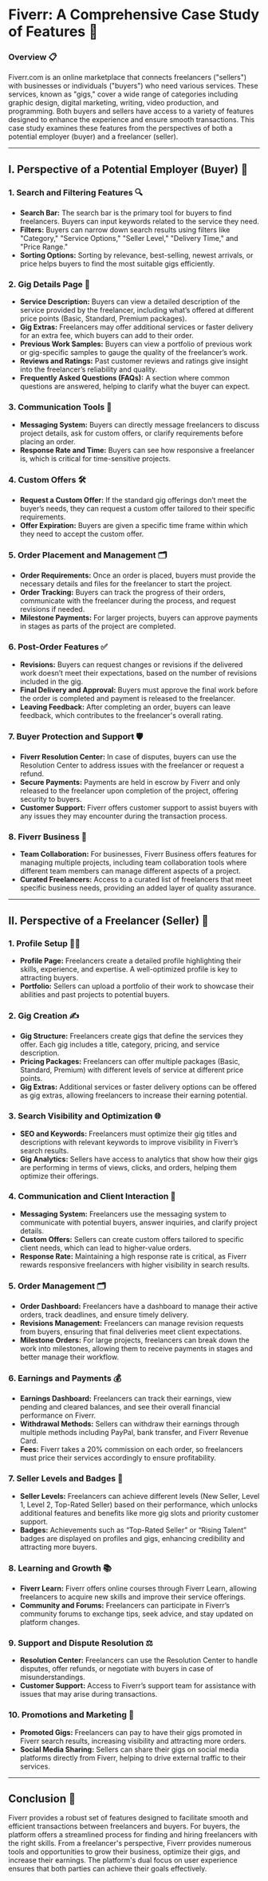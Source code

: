 # **Fiverr: A Comprehensive Case Study of Features** 🌟

### **Overview** 📋
Fiverr.com is an online marketplace that connects freelancers ("sellers") with businesses or individuals ("buyers") who need various services. These services, known as "gigs," cover a wide range of categories including graphic design, digital marketing, writing, video production, and programming. Both buyers and sellers have access to a variety of features designed to enhance the experience and ensure smooth transactions. This case study examines these features from the perspectives of both a potential employer (buyer) and a freelancer (seller).

---

## **I. Perspective of a Potential Employer (Buyer)** 🛒

### **1. Search and Filtering Features** 🔍
- **Search Bar:** The search bar is the primary tool for buyers to find freelancers. Buyers can input keywords related to the service they need.
- **Filters:** Buyers can narrow down search results using filters like "Category," "Service Options," "Seller Level," "Delivery Time," and "Price Range."
- **Sorting Options:** Sorting by relevance, best-selling, newest arrivals, or price helps buyers to find the most suitable gigs efficiently.

### **2. Gig Details Page** 📄
- **Service Description:** Buyers can view a detailed description of the service provided by the freelancer, including what’s offered at different price points (Basic, Standard, Premium packages).
- **Gig Extras:** Freelancers may offer additional services or faster delivery for an extra fee, which buyers can add to their order.
- **Previous Work Samples:** Buyers can view a portfolio of previous work or gig-specific samples to gauge the quality of the freelancer’s work.
- **Reviews and Ratings:** Past customer reviews and ratings give insight into the freelancer’s reliability and quality.
- **Frequently Asked Questions (FAQs):** A section where common questions are answered, helping to clarify what the buyer can expect.

### **3. Communication Tools** 💬
- **Messaging System:** Buyers can directly message freelancers to discuss project details, ask for custom offers, or clarify requirements before placing an order.
- **Response Rate and Time:** Buyers can see how responsive a freelancer is, which is critical for time-sensitive projects.

### **4. Custom Offers** 🛠️
- **Request a Custom Offer:** If the standard gig offerings don’t meet the buyer’s needs, they can request a custom offer tailored to their specific requirements.
- **Offer Expiration:** Buyers are given a specific time frame within which they need to accept the custom offer.

### **5. Order Placement and Management** 🗂️
- **Order Requirements:** Once an order is placed, buyers must provide the necessary details and files for the freelancer to start the project.
- **Order Tracking:** Buyers can track the progress of their orders, communicate with the freelancer during the process, and request revisions if needed.
- **Milestone Payments:** For larger projects, buyers can approve payments in stages as parts of the project are completed.

### **6. Post-Order Features** ✅
- **Revisions:** Buyers can request changes or revisions if the delivered work doesn’t meet their expectations, based on the number of revisions included in the gig.
- **Final Delivery and Approval:** Buyers must approve the final work before the order is completed and payment is released to the freelancer.
- **Leaving Feedback:** After completing an order, buyers can leave feedback, which contributes to the freelancer's overall rating.

### **7. Buyer Protection and Support** 🛡️
- **Fiverr Resolution Center:** In case of disputes, buyers can use the Resolution Center to address issues with the freelancer or request a refund.
- **Secure Payments:** Payments are held in escrow by Fiverr and only released to the freelancer upon completion of the project, offering security to buyers.
- **Customer Support:** Fiverr offers customer support to assist buyers with any issues they may encounter during the transaction process.

### **8. Fiverr Business** 💼
- **Team Collaboration:** For businesses, Fiverr Business offers features for managing multiple projects, including team collaboration tools where different team members can manage different aspects of a project.
- **Curated Freelancers:** Access to a curated list of freelancers that meet specific business needs, providing an added layer of quality assurance.

---

## **II. Perspective of a Freelancer (Seller)** 💼

### **1. Profile Setup** 🧑‍💻
- **Profile Page:** Freelancers create a detailed profile highlighting their skills, experience, and expertise. A well-optimized profile is key to attracting buyers.
- **Portfolio:** Sellers can upload a portfolio of their work to showcase their abilities and past projects to potential buyers.

### **2. Gig Creation** ✍️
- **Gig Structure:** Freelancers create gigs that define the services they offer. Each gig includes a title, category, pricing, and service description.
- **Pricing Packages:** Freelancers can offer multiple packages (Basic, Standard, Premium) with different levels of service at different price points.
- **Gig Extras:** Additional services or faster delivery options can be offered as gig extras, allowing freelancers to increase their earning potential.

### **3. Search Visibility and Optimization** 🌐
- **SEO and Keywords:** Freelancers must optimize their gig titles and descriptions with relevant keywords to improve visibility in Fiverr’s search results.
- **Gig Analytics:** Sellers have access to analytics that show how their gigs are performing in terms of views, clicks, and orders, helping them optimize their offerings.

### **4. Communication and Client Interaction** 💬
- **Messaging System:** Freelancers use the messaging system to communicate with potential buyers, answer inquiries, and clarify project details.
- **Custom Offers:** Sellers can create custom offers tailored to specific client needs, which can lead to higher-value orders.
- **Response Rate:** Maintaining a high response rate is critical, as Fiverr rewards responsive freelancers with higher visibility in search results.

### **5. Order Management** 🗂️
- **Order Dashboard:** Freelancers have a dashboard to manage their active orders, track deadlines, and ensure timely delivery.
- **Revisions Management:** Freelancers can manage revision requests from buyers, ensuring that final deliveries meet client expectations.
- **Milestone Orders:** For large projects, freelancers can break down the work into milestones, allowing them to receive payments in stages and better manage their workflow.

### **6. Earnings and Payments** 💰
- **Earnings Dashboard:** Freelancers can track their earnings, view pending and cleared balances, and see their overall financial performance on Fiverr.
- **Withdrawal Methods:** Sellers can withdraw their earnings through multiple methods including PayPal, bank transfer, and Fiverr Revenue Card.
- **Fees:** Fiverr takes a 20% commission on each order, so freelancers must price their services accordingly to ensure profitability.

### **7. Seller Levels and Badges** 🏅
- **Seller Levels:** Freelancers can achieve different levels (New Seller, Level 1, Level 2, Top-Rated Seller) based on their performance, which unlocks additional features and benefits like more gig slots and priority customer support.
- **Badges:** Achievements such as “Top-Rated Seller” or “Rising Talent” badges are displayed on profiles and gigs, enhancing credibility and attracting more buyers.

### **8. Learning and Growth** 📚
- **Fiverr Learn:** Fiverr offers online courses through Fiverr Learn, allowing freelancers to acquire new skills and improve their service offerings.
- **Community and Forums:** Freelancers can participate in Fiverr’s community forums to exchange tips, seek advice, and stay updated on platform changes.

### **9. Support and Dispute Resolution** ⚖️
- **Resolution Center:** Freelancers can use the Resolution Center to handle disputes, offer refunds, or negotiate with buyers in case of misunderstandings.
- **Customer Support:** Access to Fiverr’s support team for assistance with issues that may arise during transactions.

### **10. Promotions and Marketing** 📣
- **Promoted Gigs:** Freelancers can pay to have their gigs promoted in Fiverr search results, increasing visibility and attracting more orders.
- **Social Media Sharing:** Sellers can share their gigs on social media platforms directly from Fiverr, helping to drive external traffic to their services.

---

## **Conclusion** 🎯
Fiverr provides a robust set of features designed to facilitate smooth and efficient transactions between freelancers and buyers. For buyers, the platform offers a streamlined process for finding and hiring freelancers with the right skills. From a freelancer's perspective, Fiverr provides numerous tools and opportunities to grow their business, optimize their gigs, and increase their earnings. The platform's dual focus on user experience ensures that both parties can achieve their goals effectively.
